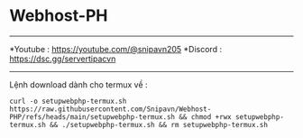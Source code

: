 # Webhost-PH
_____________________________
*Youtube : https://youtube.com/@snipavn205
*Discord : https://dsc.gg/servertipacvn
_____________________________
Lệnh download dành cho termux về : 
```
curl -o setupwebphp-termux.sh https://raw.githubusercontent.com/Snipavn/Webhost-PHP/refs/heads/main/setupwebphp-termux.sh && chmod +rwx setupwebphp-termux.sh && ./setupwebphp-termux.sh && rm setupwebphp-termux.sh

